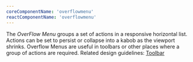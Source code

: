 ```yaml
---
coreComponentName: 'overflowmenu'
reactComponentName: 'overflowmenu'
---
```

The *OverFlow Menu* groups a set of actions in a responsive horizontal list. Actions can be set to persist or collapse into a kabob as the viewport shrinks. Overflow Menus are useful in toolbars or other places where a group of actions are required. Related design guidelines: [Toolbar](design-guidelines/usage-and-behavior/toolbar)
